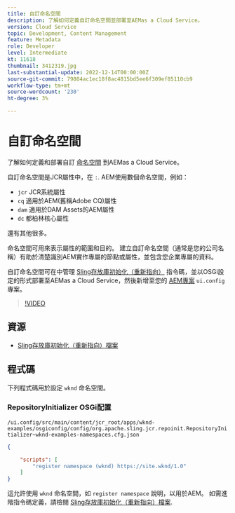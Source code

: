```yaml
---
title: 自訂命名空間
description: 了解如何定義自訂命名空間並部署至AEMas a Cloud Service。
version: Cloud Service
topic: Development, Content Management
feature: Metadata
role: Developer
level: Intermediate
kt: 11618
thumbnail: 3412319.jpg
last-substantial-update: 2022-12-14T00:00:00Z
source-git-commit: 79804ac1ec18f8ac4815bd5ee6f309ef85110cb9
workflow-type: tm+mt
source-wordcount: '230'
ht-degree: 3%

---
```


# 自訂命名空間

了解如何定義和部署自訂 [命名空間](https://developer.adobe.com/experience-manager/reference-materials/spec/jcr/1.0/4.5_Namespaces.html) 到AEMas a Cloud Service。

自訂命名空間是JCR屬性中，在 `:`. AEM使用數個命名空間，例如：

+ `jcr` JCR系統屬性
+ `cq` 適用於AEM(舊稱Adobe CQ)屬性
+ `dam` 適用於DAM Assets的AEM屬性
+ `dc` 都柏林核心屬性

還有其他很多。

命名空間可用來表示屬性的範圍和目的。 建立自訂命名空間（通常是您的公司名稱）有助於清楚識別AEM實作專屬的節點或屬性，並包含您企業專屬的資料。

自訂命名空間可在中管理 [Sling存放庫初始化（重新指向）](https://sling.apache.org/documentation/bundles/repository-initialization.html) 指令碼，並以OSGi設定的形式部署至AEMas a Cloud Service，然後新增至您的 [AEM專案](https://experienceleague.adobe.com/docs/experience-manager-core-components/using/developing/archetype/overview.html?lang=zh-Hant) `ui.config` 專案。

>[!VIDEO](https://video.tv.adobe.com/v/3412319/?quality=12&learn=on)

## 資源

+ [Sling存放庫初始化（重新指向）檔案](https://sling.apache.org/documentation/bundles/repository-initialization.html#repoinit-parser-test-scenarios)

## 程式碼

下列程式碼用於設定 `wknd` 命名空間。

### RepositoryInitializer OSGi配置

`/ui.config/src/main/content/jcr_root/apps/wknd-examples/osgiconfig/config/org.apache.sling.jcr.repoinit.RepositoryInitializer~wknd-examples-namespaces.cfg.json`

```json
{

    "scripts": [
        "register namespace (wknd) https://site.wknd/1.0"
    ]
}
```

這允許使用 `wknd` 命名空間，如 `register namespace` 說明，以用於AEM。 如需進階指令碼定義，請檢閱 [Sling存放庫初始化（重新指向）檔案](https://sling.apache.org/documentation/bundles/repository-initialization.html#repoinit-parser-test-scenarios).
